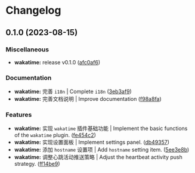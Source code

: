 # Changelog

## 0.1.0 (2023-08-15)


### Miscellaneous

* **wakatime:** release v0.1.0 ([afc0af6](https://github.com/Zuoqiu-Yingyi/siyuan-plugin-wakatime/commit/afc0af694c6ddedc1773da391bd0fd87f68433a3))


### Documentation

* **wakatime:** 完善 `i18n` | Complete `i18n` ([3eb3af9](https://github.com/Zuoqiu-Yingyi/siyuan-plugin-wakatime/commit/3eb3af9cc117ae5d3a587e70f9dd3f3e6747d088))
* **wakatime:** 完善文档说明 | Improve documentation ([f98a8fa](https://github.com/Zuoqiu-Yingyi/siyuan-plugin-wakatime/commit/f98a8faf655d49a7d56591995ca91d6cd1d10c46))


### Features

* **wakatime:** 实现 `wakatime` 插件基础功能 | Implement the basic functions of the `wakatime` plugin. ([fe454c2](https://github.com/Zuoqiu-Yingyi/siyuan-plugin-wakatime/commit/fe454c213dfb8d70c134820f5a64c44ef025286c))
* **wakatime:** 实现设置面板 | Implement settings panel. ([db49357](https://github.com/Zuoqiu-Yingyi/siyuan-plugin-wakatime/commit/db49357caddb58917ccbeefb57ab46e088e120ac))
* **wakatime:** 添加 `hostname` 设置项 | Add `hostname` setting item. ([5ee3e8b](https://github.com/Zuoqiu-Yingyi/siyuan-plugin-wakatime/commit/5ee3e8b8f945e71ff0f93f64555dc8a17f05d285))
* **wakatime:** 调整心跳活动推送策略 | Adjust the heartbeat activity push strategy. ([ff14be9](https://github.com/Zuoqiu-Yingyi/siyuan-plugin-wakatime/commit/ff14be967bde68dfd33c90bd7ad337ee7704776b))

